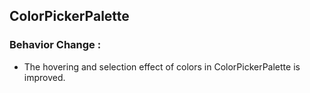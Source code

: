 ## ColorPickerPalette

### Behavior Change :

* The hovering and selection effect of colors in ColorPickerPalette is improved.